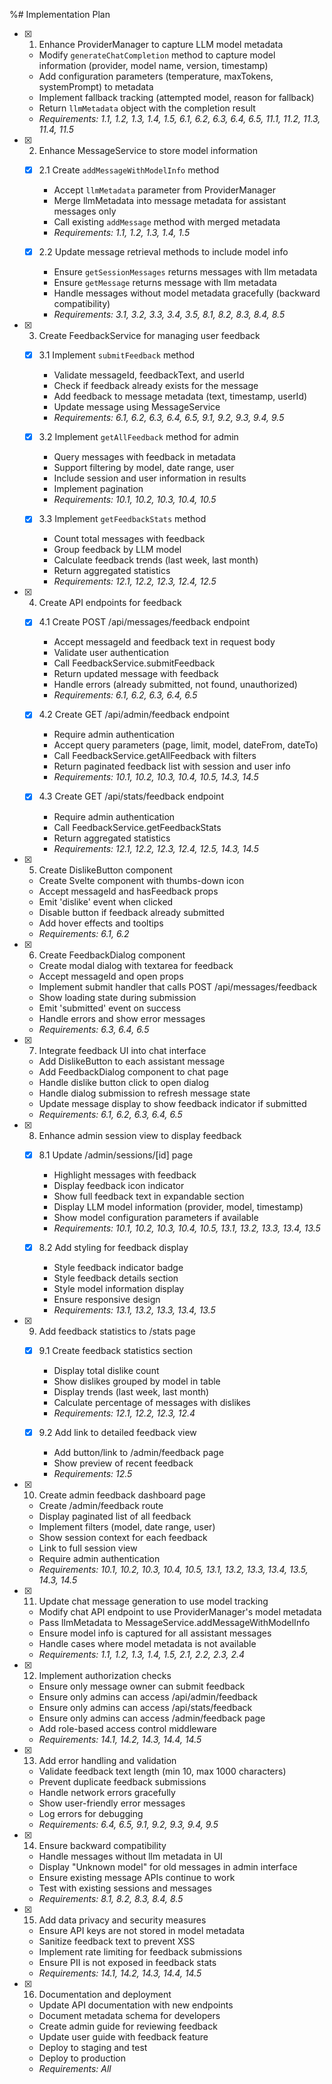 %# Implementation Plan

- [x] 1. Enhance ProviderManager to capture LLM model metadata
  - Modify `generateChatCompletion` method to capture model information (provider, model name, version, timestamp)
  - Add configuration parameters (temperature, maxTokens, systemPrompt) to metadata
  - Implement fallback tracking (attempted model, reason for fallback)
  - Return `llmMetadata` object with the completion result
  - _Requirements: 1.1, 1.2, 1.3, 1.4, 1.5, 6.1, 6.2, 6.3, 6.4, 6.5, 11.1, 11.2, 11.3, 11.4, 11.5_

- [x] 2. Enhance MessageService to store model information
  - [x] 2.1 Create `addMessageWithModelInfo` method
    - Accept `llmMetadata` parameter from ProviderManager
    - Merge llmMetadata into message metadata for assistant messages only
    - Call existing `addMessage` method with merged metadata
    - _Requirements: 1.1, 1.2, 1.3, 1.4, 1.5_
  
  - [x] 2.2 Update message retrieval methods to include model info
    - Ensure `getSessionMessages` returns messages with llm metadata
    - Ensure `getMessage` returns message with llm metadata
    - Handle messages without model metadata gracefully (backward compatibility)
    - _Requirements: 3.1, 3.2, 3.3, 3.4, 3.5, 8.1, 8.2, 8.3, 8.4, 8.5_

- [x] 3. Create FeedbackService for managing user feedback
  - [x] 3.1 Implement `submitFeedback` method
    - Validate messageId, feedbackText, and userId
    - Check if feedback already exists for the message
    - Add feedback to message metadata (text, timestamp, userId)
    - Update message using MessageService
    - _Requirements: 6.1, 6.2, 6.3, 6.4, 6.5, 9.1, 9.2, 9.3, 9.4, 9.5_
  
  - [x] 3.2 Implement `getAllFeedback` method for admin
    - Query messages with feedback in metadata
    - Support filtering by model, date range, user
    - Include session and user information in results
    - Implement pagination
    - _Requirements: 10.1, 10.2, 10.3, 10.4, 10.5_
  
  - [x] 3.3 Implement `getFeedbackStats` method
    - Count total messages with feedback
    - Group feedback by LLM model
    - Calculate feedback trends (last week, last month)
    - Return aggregated statistics
    - _Requirements: 12.1, 12.2, 12.3, 12.4, 12.5_

- [x] 4. Create API endpoints for feedback
  - [x] 4.1 Create POST /api/messages/feedback endpoint
    - Accept messageId and feedback text in request body
    - Validate user authentication
    - Call FeedbackService.submitFeedback
    - Return updated message with feedback
    - Handle errors (already submitted, not found, unauthorized)
    - _Requirements: 6.1, 6.2, 6.3, 6.4, 6.5_
  
  - [x] 4.2 Create GET /api/admin/feedback endpoint
    - Require admin authentication
    - Accept query parameters (page, limit, model, dateFrom, dateTo)
    - Call FeedbackService.getAllFeedback with filters
    - Return paginated feedback list with session and user info
    - _Requirements: 10.1, 10.2, 10.3, 10.4, 10.5, 14.3, 14.5_
  
  - [x] 4.3 Create GET /api/stats/feedback endpoint
    - Require admin authentication
    - Call FeedbackService.getFeedbackStats
    - Return aggregated statistics
    - _Requirements: 12.1, 12.2, 12.3, 12.4, 12.5, 14.3, 14.5_

- [x] 5. Create DislikeButton component
  - Create Svelte component with thumbs-down icon
  - Accept messageId and hasFeedback props
  - Emit 'dislike' event when clicked
  - Disable button if feedback already submitted
  - Add hover effects and tooltips
  - _Requirements: 6.1, 6.2_

- [x] 6. Create FeedbackDialog component
  - Create modal dialog with textarea for feedback
  - Accept messageId and open props
  - Implement submit handler that calls POST /api/messages/feedback
  - Show loading state during submission
  - Emit 'submitted' event on success
  - Handle errors and show error messages
  - _Requirements: 6.3, 6.4, 6.5_

- [x] 7. Integrate feedback UI into chat interface
  - Add DislikeButton to each assistant message
  - Add FeedbackDialog component to chat page
  - Handle dislike button click to open dialog
  - Handle dialog submission to refresh message state
  - Update message display to show feedback indicator if submitted
  - _Requirements: 6.1, 6.2, 6.3, 6.4, 6.5_

- [x] 8. Enhance admin session view to display feedback
  - [x] 8.1 Update /admin/sessions/[id] page
    - Highlight messages with feedback
    - Display feedback icon indicator
    - Show full feedback text in expandable section
    - Display LLM model information (provider, model, timestamp)
    - Show model configuration parameters if available
    - _Requirements: 10.1, 10.2, 10.3, 10.4, 10.5, 13.1, 13.2, 13.3, 13.4, 13.5_
  
  - [x] 8.2 Add styling for feedback display
    - Style feedback indicator badge
    - Style feedback details section
    - Style model information display
    - Ensure responsive design
    - _Requirements: 13.1, 13.2, 13.3, 13.4, 13.5_

- [x] 9. Add feedback statistics to /stats page
  - [x] 9.1 Create feedback statistics section
    - Display total dislike count
    - Show dislikes grouped by model in table
    - Display trends (last week, last month)
    - Calculate percentage of messages with dislikes
    - _Requirements: 12.1, 12.2, 12.3, 12.4_
  
  - [x] 9.2 Add link to detailed feedback view
    - Add button/link to /admin/feedback page
    - Show preview of recent feedback
    - _Requirements: 12.5_

- [x] 10. Create admin feedback dashboard page
  - Create /admin/feedback route
  - Display paginated list of all feedback
  - Implement filters (model, date range, user)
  - Show session context for each feedback
  - Link to full session view
  - Require admin authentication
  - _Requirements: 10.1, 10.2, 10.3, 10.4, 10.5, 13.1, 13.2, 13.3, 13.4, 13.5, 14.3, 14.5_

- [x] 11. Update chat message generation to use model tracking
  - Modify chat API endpoint to use ProviderManager's model metadata
  - Pass llmMetadata to MessageService.addMessageWithModelInfo
  - Ensure model info is captured for all assistant messages
  - Handle cases where model metadata is not available
  - _Requirements: 1.1, 1.2, 1.3, 1.4, 1.5, 2.1, 2.2, 2.3, 2.4_

- [x] 12. Implement authorization checks
  - Ensure only message owner can submit feedback
  - Ensure only admins can access /api/admin/feedback
  - Ensure only admins can access /api/stats/feedback
  - Ensure only admins can access /admin/feedback page
  - Add role-based access control middleware
  - _Requirements: 14.1, 14.2, 14.3, 14.4, 14.5_

- [x] 13. Add error handling and validation
  - Validate feedback text length (min 10, max 1000 characters)
  - Prevent duplicate feedback submissions
  - Handle network errors gracefully
  - Show user-friendly error messages
  - Log errors for debugging
  - _Requirements: 6.4, 6.5, 9.1, 9.2, 9.3, 9.4, 9.5_

- [x] 14. Ensure backward compatibility
  - Handle messages without llm metadata in UI
  - Display "Unknown model" for old messages in admin interface
  - Ensure existing message APIs continue to work
  - Test with existing sessions and messages
  - _Requirements: 8.1, 8.2, 8.3, 8.4, 8.5_

- [x] 15. Add data privacy and security measures
  - Ensure API keys are not stored in model metadata
  - Sanitize feedback text to prevent XSS
  - Implement rate limiting for feedback submissions
  - Ensure PII is not exposed in feedback stats
  - _Requirements: 14.1, 14.2, 14.3, 14.4, 14.5_

- [x] 16. Documentation and deployment
  - Update API documentation with new endpoints
  - Document metadata schema for developers
  - Create admin guide for reviewing feedback
  - Update user guide with feedback feature
  - Deploy to staging and test
  - Deploy to production
  - _Requirements: All_
